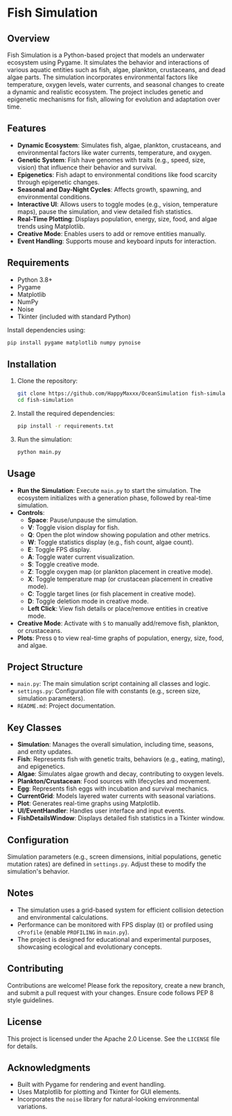 # Fish Simulation

## Overview
Fish Simulation is a Python-based project that models an underwater ecosystem using Pygame. It simulates the behavior and interactions of various aquatic entities such as fish, algae, plankton, crustaceans, and dead algae parts. The simulation incorporates environmental factors like temperature, oxygen levels, water currents, and seasonal changes to create a dynamic and realistic ecosystem. The project includes genetic and epigenetic mechanisms for fish, allowing for evolution and adaptation over time.

## Features
- **Dynamic Ecosystem**: Simulates fish, algae, plankton, crustaceans, and environmental factors like water currents, temperature, and oxygen.
- **Genetic System**: Fish have genomes with traits (e.g., speed, size, vision) that influence their behavior and survival.
- **Epigenetics**: Fish adapt to environmental conditions like food scarcity through epigenetic changes.
- **Seasonal and Day-Night Cycles**: Affects growth, spawning, and environmental conditions.
- **Interactive UI**: Allows users to toggle modes (e.g., vision, temperature maps), pause the simulation, and view detailed fish statistics.
- **Real-Time Plotting**: Displays population, energy, size, food, and algae trends using Matplotlib.
- **Creative Mode**: Enables users to add or remove entities manually.
- **Event Handling**: Supports mouse and keyboard inputs for interaction.

## Requirements
- Python 3.8+
- Pygame
- Matplotlib
- NumPy
- Noise
- Tkinter (included with standard Python)

Install dependencies using:
```bash
pip install pygame matplotlib numpy pynoise
```

## Installation
1. Clone the repository:
   ```bash
   git clone https://github.com/HappyMaxxx/OceanSimulation fish-simulation
   cd fish-simulation
   ```
2. Install the required dependencies:
   ```bash
   pip install -r requirements.txt
   ```
3. Run the simulation:
   ```bash
   python main.py
   ```

## Usage
- **Run the Simulation**: Execute `main.py` to start the simulation. The ecosystem initializes with a generation phase, followed by real-time simulation.
- **Controls**:
  - **Space**: Pause/unpause the simulation.
  - **V**: Toggle vision display for fish.
  - **Q**: Open the plot window showing population and other metrics.
  - **W**: Toggle statistics display (e.g., fish count, algae count).
  - **E**: Toggle FPS display.
  - **A**: Toggle water current visualization.
  - **S**: Toggle creative mode.
  - **Z**: Toggle oxygen map (or plankton placement in creative mode).
  - **X**: Toggle temperature map (or crustacean placement in creative mode).
  - **C**: Toggle target lines (or fish placement in creative mode).
  - **D**: Toggle deletion mode in creative mode.
  - **Left Click**: View fish details or place/remove entities in creative mode.
- **Creative Mode**: Activate with `S` to manually add/remove fish, plankton, or crustaceans.
- **Plots**: Press `Q` to view real-time graphs of population, energy, size, food, and algae.

## Project Structure
- `main.py`: The main simulation script containing all classes and logic.
- `settings.py`: Configuration file with constants (e.g., screen size, simulation parameters).
- `README.md`: Project documentation.

## Key Classes
- **Simulation**: Manages the overall simulation, including time, seasons, and entity updates.
- **Fish**: Represents fish with genetic traits, behaviors (e.g., eating, mating), and epigenetics.
- **Algae**: Simulates algae growth and decay, contributing to oxygen levels.
- **Plankton/Crustacean**: Food sources with lifecycles and movement.
- **Egg**: Represents fish eggs with incubation and survival mechanics.
- **CurrentGrid**: Models layered water currents with seasonal variations.
- **Plot**: Generates real-time graphs using Matplotlib.
- **UI/EventHandler**: Handles user interface and input events.
- **FishDetailsWindow**: Displays detailed fish statistics in a Tkinter window.

## Configuration
Simulation parameters (e.g., screen dimensions, initial populations, genetic mutation rates) are defined in `settings.py`. Adjust these to modify the simulation's behavior.

## Notes
- The simulation uses a grid-based system for efficient collision detection and environmental calculations.
- Performance can be monitored with FPS display (`E`) or profiled using `cProfile` (enable `PROFILING` in `main.py`).
- The project is designed for educational and experimental purposes, showcasing ecological and evolutionary concepts.

## Contributing
Contributions are welcome! Please fork the repository, create a new branch, and submit a pull request with your changes. Ensure code follows PEP 8 style guidelines.

## License
This project is licensed under the Apache 2.0 License. See the `LICENSE` file for details.

## Acknowledgments
- Built with Pygame for rendering and event handling.
- Uses Matplotlib for plotting and Tkinter for GUI elements.
- Incorporates the `noise` library for natural-looking environmental variations.